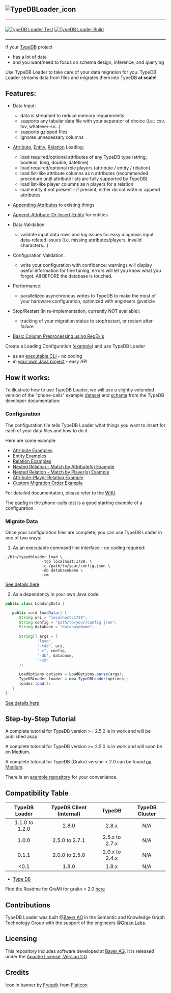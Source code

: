 

![TypeDBLoader_icon](https://github.com/bayer-science-for-a-better-life/grami/blob/master/typedbloader.png?raw=true)
---
---
### 
[![TypeDB Loader Test](https://github.com/bayer-science-for-a-better-life/grami/actions/workflows/testandbuild.yaml/badge.svg)](https://github.com/bayer-science-for-a-better-life/grami/actions/workflows/testandbuild.yaml)
[![TypeDB Loader Build](https://github.com/bayer-science-for-a-better-life/grami/actions/workflows/release.yaml/badge.svg)](https://github.com/bayer-science-for-a-better-life/grami/actions/workflows/release.yaml)
###

---

If your [TypeDB](https://github.com/vaticle/typedb) project
 - has a lot of data
 - and you want/need to focus on schema design, inference, and querying

Use TypeDB Loader to take care of your data migration for you. TypeDB Loader streams data from files and migrates them into TypeDB **at scale**!
 
## Features:
 - Data Input:
    - data is streamed to reduce memory requirements
    - supports any tabular data file with your separator of choice (i.e.: csv, tsv, whatever-sv...)
    - supports gzipped files
    - ignores unnecessary columns
 - [Attribute](https://github.com/typedb-osi/typedb-loader/wiki/02-Loading-Attributes), [Entity](https://github.com/typedb-osi/typedb-loader/wiki/03-Loading-Entities), [Relation](https://github.com/typedb-osi/typedb-loader/wiki/04-Loading-Relations) Loading:
    - load required/optional attributes of any TypeDB type (string, boolean, long, double, datetime)
    - load required/optional role players (attribute / entity / relation)
    - load list-like attribute columns as n attributes (recommended procedure until attribute lists are fully supported by TypeDB)
    - load list-like player columns as n players for a relation
    - load entity if not present - if present, either do not write or append attributes
 - [Appending Attributes](https://github.com/typedb-osi/typedb-loader/wiki/05-Appending-Attributes) to existing things
 - [Append-Attribute-Or-Insert-Entity](https://github.com/typedb-osi/typedb-loader/wiki/06-Append-Or-Insert) for entities
 - Data Validation:
    - validate input data rows and log issues for easy diagnosis input data-related issues (i.e. missing attributes/players, invalid characters...)
 - Configuration Validation:
    - write your configuration with confidence: warnings will display useful information for fine tuning, errors will let you know what you forgot. All BEFORE the database is touched.
 - Performance:
    - parallelized asynchronous writes to TypeDB to make the most of your hardware configuration, optimized with engineers @vaticle
 - Stop/Restart (in re-implementation, currently NOT available):
    - tracking of your migration status to stop/restart, or restart after failure

 - [Basic Column Preprocessing using RegEx's](https://github.com/typedb-osi/typedb-loader/wiki/08-Preprocessing)

Create a Loading Configuration ([example](https://github.com/typedb-osi/typedb-loader/blob/master/src/test/resources/phoneCalls/config.json)) and use TypeDB Loader
 - as an [executable CLI](https://github.com/typedb-osi/typedb-loader/wiki/10-TypeDB-Loader-as-Executable-CLI) - no coding 
 - in [your own Java project](https://github.com/typedb-osi/typedb-loader/wiki/09-TypeDB-Loader-as-Dependency) - easy API

## How it works:

To illustrate how to use TypeDB Loader, we will use a slightly extended version of the "phone-calls" example [dataset](https://github.com/typedb-osi/typedb-loader/tree/master/src/test/resources/phoneCalls) and [schema](https://github.com/typedb-osi/typedb-loader/blob/master/src/test/resources/phoneCalls/schema.gql) from the TypeDB developer documentation:

### Configuration

The configuration file tells TypeDB Loader what things you want to insert for each of your data files and how to do it.

Here are some example:

 - [Attribute Examples](https://github.com/typedb-osi/typedb-loader/wiki/02-Loading-Attributes)
 - [Entity Examples](https://github.com/typedb-osi/typedb-loader/wiki/03-Loading-Entities)
 - [Relation Examples](https://github.com/typedb-osi/typedb-loader/wiki/04-Loading-Relations)
 - [Nested Relation - Match by Attribute(s) Example](https://github.com/typedb-osi/typedb-loader/wiki/04-Loading-Relations#loading-relations-with-entityrelation-players-matched-on-attribute-ownerships-incl-nested-relations)
 - [Nested Relation - Match by Player(s) Example](https://github.com/typedb-osi/typedb-loader/wiki/04-Loading-Relations#loading-relations-relation-players-matching-on-players-in-playing-relation-incl-nested-relations)
 - [Attribute-Player Relation Example](https://github.com/typedb-osi/typedb-loader/wiki/04-Loading-Relations#loading-relations-with-attribute-players)
 - [Custom Migration Order Example](https://github.com/typedb-osi/typedb-loader/wiki/07-Custom-Load-Order)

For detailed documentation, please refer to the [WIKI](https://github.com/bayer-science-for-a-better-life/grami/wiki).

The [config](https://github.com/typedb-osi/typedb-loader/tree/master/src/test/resources/phoneCalls/config.json) in the phone-calls test is a good starting example of a configuration.

### Migrate Data

Once your configuration files are complete, you can use TypeDB Loader in one of two ways:

 1. As an executable command line interface - no coding required:

```Shell
./bin/typedbloader load \
                -tdb localhost:1729, \
                -c /path/to/your/config.json \
                -db databaseName \
                -cm
```

[See details here](https://github.com/typedb-osi/typedb-loader/wiki/10-TypeDB-Loader-as-Executable-CLI)

 2. As a dependency in your own Java code:

```Java
public class LoadingData {

   public void loadData() {
      String uri = "localhost:1729";
      String config = "path/to/your/config.json";
      String database = "databaseName";
      
      String[] args = {
              "load",
              "-tdb", uri,
              "-c", config,
              "-db", database,              
              "-cm"
      };

      LoadOptions options = LoadOptions.parse(args);
      TypeDBLoader loader = new TypeDBLoader(options);
      loader.load();
   }
}
```

[See details here](https://github.com/typedb-osi/typedb-loader/wiki/09-TypeDB-Loader-as-Dependency)


## Step-by-Step Tutorial

A complete tutorial for TypeDB version >= 2.5.0 is in work and will be published asap.

A complete tutorial for TypeDB version >= 2.5.0 is in work and will soon be on Medium.

A complete tutorial for TypeDB (Grakn) version < 2.0 can be found [on Medium](https://medium.com/@hkuich/introducing-grami-a-data-migration-tool-for-grakn-d4051582f867).

There is an [example repository](https://github.com/bayer-science-for-a-better-life/grami-example) for your convenience.

## Compatibility Table

| TypeDB Loader  | TypeDB Client (internal) | TypeDB          | TypeDB Cluster |
| :------------: | :---------------------:  | :-------------: | :------------: |
| 1.1.0 to 1.2.0 | 2.8.0                    | 2.8.x           |  N/A            |
| 1.0.0          | 2.5.0 to 2.7.1           | 2.5.x to 2.7.x  | N/A            |
| 0.1.1          | 2.0.0 to 2.5.0           | 2.0.x to 2.4.x  | N/A            |
| <0.1           | 1.8.0                    | 1.8.x           | N/A            |

* [Type DB](https://github.com/vaticle/typedb)

Find the Readme for GraMi for grakn < 2.0 [here](https://github.com/bayer-science-for-a-better-life/grami/blob/b3d6d272c409d6c40254354027b49f90b255e1c3/README.md)

## Contributions

TypeDB Loader was built @[Bayer AG](https://www.bayer.com/) in the Semantic and Knowledge Graph Technology Group with the support of the engineers @[Grakn Labs](https://github.com/orgs/vaticle/people).

## Licensing

This repository includes software developed at [Bayer AG](https://www.bayer.com/).  It is released under the [Apache License, Version 2.0](https://www.apache.org/licenses/LICENSE-2.0).
 
## Credits

Icon in banner by [Freepik](https://www.freepik.com") from [Flaticon](https://www.flaticon.com/)
